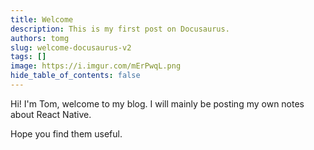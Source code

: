 ```yaml
---
title: Welcome
description: This is my first post on Docusaurus.
authors: tomg
slug: welcome-docusaurus-v2
tags: []
image: https://i.imgur.com/mErPwqL.png
hide_table_of_contents: false
---
```


Hi! I'm Tom, welcome to my blog. I will mainly be posting my own notes about React Native.

<!-- truncate -->

Hope you find them useful.
